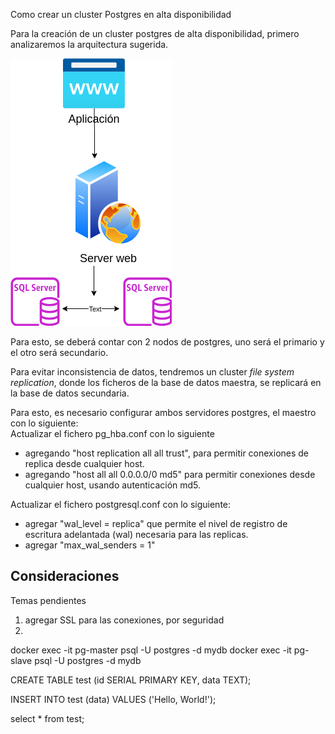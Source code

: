 Como crear un cluster Postgres en alta disponibilidad


Para la creación de un cluster postgres de alta disponibilidad, primero analizaremos la arquitectura sugerida.

![descripcion](./diagram.png)

Para esto, se deberá contar con 2 nodos de postgres, uno será el primario y el otro será secundario. 

Para evitar inconsistencia de datos, tendremos un cluster *file system replication*, donde los ficheros de la base de datos maestra, se replicará en la base de datos secundaria. 

Para esto, es necesario configurar ambos servidores postgres, el maestro con lo siguiente:  
Actualizar el fichero pg_hba.conf con lo siguiente
* agregando "host replication all all trust", para permitir conexiones de replica desde cualquier host. 
* agregando "host all all 0.0.0.0/0 md5" para permitir conexiones desde cualquier host, usando autenticación md5.

Actualizar el fichero postgresql.conf con lo siguiente:
* agregar "wal_level = replica" que permite el nivel de registro de escritura adelantada (wal) necesaria para las replicas. 
* agregar "max_wal_senders = 1"



## Consideraciones

Temas pendientes
1. agregar SSL para las conexiones, por seguridad
2. 

docker exec -it pg-master psql -U postgres -d mydb
docker exec -it pg-slave psql -U postgres -d mydb

CREATE TABLE test (id SERIAL PRIMARY KEY, data TEXT);

INSERT INTO test (data) VALUES ('Hello, World!');

select * from test;